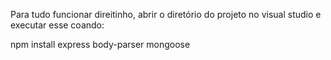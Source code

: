 Para tudo funcionar direitinho, abrir o diretório do projeto no visual studio e executar esse coando:

npm install express body-parser mongoose

